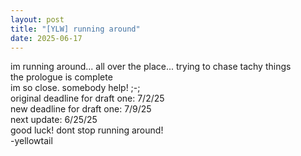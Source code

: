 ```yaml
---
layout: post 
title: "[YLW] running around"
date: 2025-06-17
---
```

im running around... all over the place... trying to chase tachy things  
the prologue is complete  
im so close. somebody help! ;-;  
original deadline for draft one: 7/2/25  
new deadline for draft one: 7/9/25  
next update: 6/25/25  
good luck! dont stop running around!  
-yellowtail
